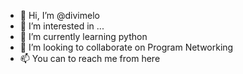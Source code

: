 - 👋 Hi, I’m @divimelo
- 👀 I’m interested in ...
- 🌱 I’m currently learning python
- 💞️ I’m looking to collaborate on Program Networking 
- 📫 You can to reach me from here

<!---
divimelo/divimelo is a ✨ special ✨ repository because its `README.md` (this file) appears on your GitHub profile.
You can click the Preview link to take a look at your changes.
--->
